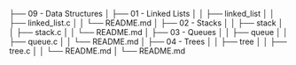 ├── 09 - Data Structures
│   ├── 01 - Linked Lists
│   │   ├── linked_list
│   │   ├── linked_list.c
│   │   └── README.md
│   ├── 02 - Stacks
│   │   ├── stack
│   │   ├── stack.c
│   │   └── README.md
│   ├── 03 - Queues
│   │   ├── queue
│   │   ├── queue.c
│   │   └── README.md
│   ├── 04 - Trees
│   │   ├── tree
│   │   ├── tree.c
│   │   └── README.md
│   └── README.md
